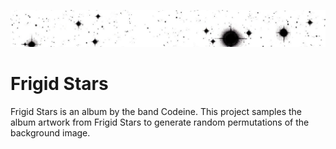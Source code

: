 ![Frigid Stars](header.png)

# Frigid Stars

Frigid Stars is an album by the band Codeine. This project samples the album artwork from Frigid Stars to generate random permutations of the background image.

